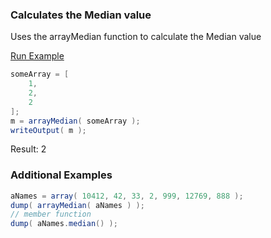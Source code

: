 ### Calculates the Median value

Uses the arrayMedian function to calculate the Median value

<a href="https://try.boxlang.io/?code=eJwrzs9NdSwqSqxUsFWIVuDiNNTh4jQCYa5Ya65coGAiSNI3NSUzMU9DoRiuWtOaq7wosyTVv7SkoLREQyEXJAIARXgWXQ%3D%3D" target="_blank">Run Example</a>

```java
someArray = [ 
	1,
	2,
	2
];
m = arrayMedian( someArray );
writeOutput( m );

```

Result: 2

### Additional Examples


```java
aNames = array( 10412, 42, 33, 2, 999, 12769, 888 );
dump( arrayMedian( aNames ) );
// member function
dump( aNames.median() );

```


